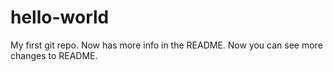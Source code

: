 hello-world
===========

My first git repo. Now has more info in the README. 
Now you can see more changes to README.
